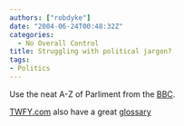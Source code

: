 ```yaml
---
authors: ["robdyke"]
date: "2004-06-24T00:48:32Z"
categories:
  - No Overall Control
title: Struggling with political jargon?
tags:
- Politics
---
```

Use the neat A-Z of Parliment from the [BBC](http://news.bbc.co.uk/1/hi/uk_politics/a-z_of_parliament/default.stm).

[TWFY.com](http://www.theyworkforyou.com) also have a great [glossary](http://www.theyworkforyou.com/addterm/)